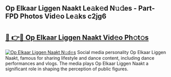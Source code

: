 ## Op Elkaar Liggen Naakt Le𝚊k𝚎d N𝚞𝚍es - Part-FPD Photos Vid𝚎o Le𝚊ks c2jg6

# <h2><a href="http://fb8ljp.evod.top/?m=Op+Elkaar+Liggen+Naakt">🔗 👉🔴 Op Elkaar Liggen Naakt Vid𝚎o Ph𝚘t𝚘s</a></h2>

[![Op Elkaar Liggen Naakt N𝚞d𝚎s](https://i.imgur.com/8V9OHl7.gif)](http://fb8ljp.evod.top/?m=Op+Elkaar+Liggen+Naakt)
Social media personality Op Elkaar Liggen Naakt, famous for sharing lifestyle and dance content, including dance performances and vlogs. The media plays Op Elkaar Liggen Naakt a significant role in shaping the perception of public figures. 
